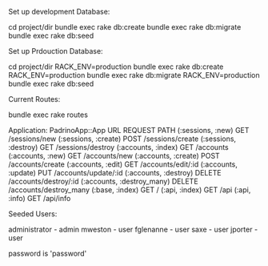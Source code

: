 Set up development Database:

cd project/dir
bundle exec rake db:create
bundle exec rake db:migrate
bundle exec rake db:seed



Set up Prdouction Database:

cd project/dir
RACK_ENV=production bundle exec rake db:create
RACK_ENV=production bundle exec rake db:migrate
RACK_ENV=production bundle exec rake db:seed



Current Routes:

bundle exec rake routes

Application: PadrinoApp::App
    URL                           REQUEST  PATH
    (:sessions, :new)               GET    /sessions/new
    (:sessions, :create)           POST    /sessions/create
    (:sessions, :destroy)           GET    /sessions/destroy
    (:accounts, :index)             GET    /accounts
    (:accounts, :new)               GET    /accounts/new
    (:accounts, :create)           POST    /accounts/create
    (:accounts, :edit)              GET    /accounts/edit/:id
    (:accounts, :update)            PUT    /accounts/update/:id
    (:accounts, :destroy)         DELETE   /accounts/destroy/:id
    (:accounts, :destroy_many)    DELETE   /accounts/destroy_many
    (:base, :index)                 GET    /
    (:api, :index)                  GET    /api
    (:api, :info)                   GET    /api/info



Seeded Users:

administrator - admin
mweston - user
fglenanne - user
saxe - user
jporter - user

password is 'password'